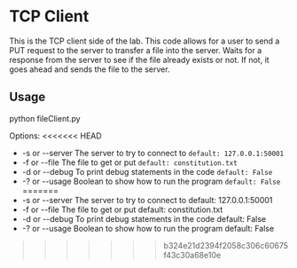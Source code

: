 # TCP Client

This is the TCP client side of the lab. This code allows for a user to send a PUT request to the server to
transfer a file into the server. Waits for a response from the server to see if the file already exists or
not. If not, it goes ahead and sends the file to the server.

## Usage

python fileClient.py

Options:
<<<<<<< HEAD
* -s or --server The server to try to connect to            `default: 127.0.0.1:50001`
* -f or --file   The file to get or put					    `default: constitution.txt`
* -d or --debug  To print debug statements in the code      `default: False`
* -? or --usage  Boolean to show how to run the program     `default: False`
=======
* -s or --server The server to try to connect to            default: 127.0.0.1:50001
* -f or --file   The file to get or put                     default: constitution.txt
* -d or --debug  To print debug statements in the code      default: False
* -? or --usage  Boolean to show how to run the program     default: False
>>>>>>> b324e21d2394f2058c306c60675f43c30a68e10e

